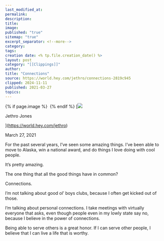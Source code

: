 ```yaml
---
last_modified_at: 
permalink: 
description: 
title: 
image: 
published: "true"
sitemap: "true"
excerpt_separator: <!--more-->
category: 
tags: 
creation date: <% tp.file.creation_date() %>
layout: post
category: "[[Clippings]]"
author: 
title: "Connections"
source: https://world.hey.com/jethro/connections-2819c945
clipped: 2024-11-11
published: 2021-03-27
topics: 
---
```



{% if page.image %} <img src="{{ page.image }}" alt=""> {% endif %}
[![](https://world.hey.com/jethro/avatar-40bd048fb7cc6850d42ef0957b5f0c498bfea84d)

Jethro Jones

](https://world.hey.com/jethro)

March 27, 2021

For the past several years, I’ve seen some amazing things. I’ve been able to move to Alaska, win a national award, and do things I love doing with cool people. 

It’s pretty amazing. 

The one thing that all the good things have in common? 

Connections. 

I’m not talking about good ol’ boys clubs, because I often get kicked out of those. 

I’m talking about personal connections. I take meetings with virtually everyone that asks, even though people even in my lowly state say no, because I believe in the power of connections. 

Being able to serve others is a great honor. If I can serve other people, I believe that I can live a life that is worthy.